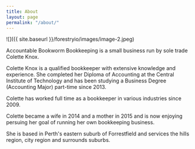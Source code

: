 ```yaml
---
title: About
layout: page
permalink: "/about/"
---
```

![]({{ site.baseurl }}/forestryio/images/image-2.jpeg)

Accountable Bookworm Bookkeeping is a small business run by sole trade Colette Knox.

Colette Knox is a qualified bookkeeper with extensive knowledge and experience. She completed her Diploma of Accounting at the Central Institute of Technology and has been studying a Business Degree (Accounting Major) part-time since 2013. 

Colette has worked full time as a bookkeeper in various industries since 2009.

Colette became a wife in 2014 and a mother in 2015 and is now enjoying persuing her goal of running her own bookkeeping business.

She is based in Perth's eastern suburb of Forrestfield and services the hills region, city region and surrounds suburbs.